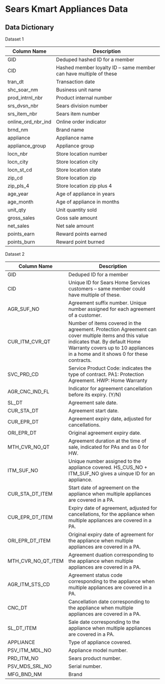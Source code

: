 # Sears Kmart Appliances Data

## Data Dictionary

Dataset 1

Column Name | Description
------------ | -------------
GID | Deduped hashed ID for a member
CID | Hashed member loyalty ID – same member can have multiple of these
tran_dt | Transaction date
shc_soar_nm | Business unit name
prod_intrnl_nbr | Product internal number
srs_dvsn_nbr | Sears division number
srs_item_nbr | Sears item number
online_ord_nbr_ind | Online order indicator
brnd_nm | Brand name
appliance | Appliance name
appliance_group | Appliance group
locn_nbr | Store location number
locn_city | Store location city
locn_st_cd | Store location state
zip_cd | Store location zip
zip_pls_4 | Store location zip plus 4
age_year | Age of appliance in years
age_month | Age of appliance in months
unit_qty | Unit quantity sold
gross_sales | Goss sale amount
net_sales | Net sale amount
points_earn | Reward points earned
points_burn | Reward point burned


Dataset 2

Column Name | Description
------------ | -------------
GID | Deduped ID for a member
CID | Unique ID for Sears Home Services customers – same member could have multiple of these.
AGR_SUF_NO | Agreement suffix number. Unique number assigned for each agreement of a customer.
CUR_ITM_CVR_QT | Number of items covered in the agreement. Protection Agreement can cover multiple items and this value indicates that. By default Home Warranty covers up to 10 appliances in a home and it shows 0 for these contracts.
SVC_PRD_CD | Service Product Code: indicates the type of contract. PA1: Protection Agreement. HWP: Home Warranty
AGR_CNC_IND_FL | Indicator for agreement cancellation before its expiry. (Y/N)
SL_DT | Agreement sale date.
CUR_STA_DT| Agreement start date.
CUR_EPR_DT | Agreement expiry date, adjusted for cancellations.
ORI_EPR_DT | Original agreement expiry date.
MTH_CVR_NO_QT | Agreement duration at the time of sale, indicated for PAs and as 0 for HW.
ITM_SUF_NO | Unique number assigned to the appliance covered. HS_CUS_NO + ITM_SUF_NO gives a uinque ID for an appliance.
CUR_STA_DT_ITEM | Start date of agreement on the appliance when multiple appliances are covered in a PA.
CUR_EPR_DT_ITEM | Expiry date of agreement, adjusted for cancellations, for the appliance when multiple appliances are covered in a PA.
ORI_EPR_DT_ITEM | Original expiry date of agreement for the appliance when multiple appliances are covered in a PA.
MTH_CVR_NO_QT_ITEM | Agreement duation corresponding to the appliance when multiple appliances are covered in a PA.
AGR_ITM_STS_CD | Agreement status code corresponding to the appliance when multiple appliances are covered in a PA.
CNC_DT | Cancellation date corresponding to the appliance when multiple appliances are covered in a PA.
SL_DT_ITEM | Sale date corresponding to the appliance when multiple appliances are covered in a PA.
APPLIANCE | Type of appliance covered.
PSV_ITM_MDL_NO | Appliance model number.
PRD_ITM_NO | Sears product number.
PSV_MDS_SRL_NO | Serial number.
MFG_BND_NM | Brand




